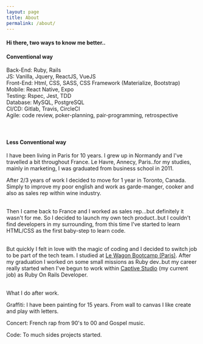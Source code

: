 ```yaml
---
layout: page
title: About
permalink: /about/
---
```

<script async src="https://www.googletagmanager.com/gtag/js?id=UA-90123342-2"></script>
<script>
  window.dataLayer = window.dataLayer || [];
  function gtag(){dataLayer.push(arguments);}
  gtag('js', new Date());

  gtag('config', 'UA-90123342-2');
</script>

<section class="post-list">
  <div class="container">
  <h4 class='title-sub'>Hi there, two ways to know me better..</h4>

  <h4 class='underline'>Conventional way</h4>

  <span class='blue'>Back-End:</span> Ruby, Rails <br>
  <span class='blue'>JS:</span> Vanilla, Jquery, ReactJS, VueJS<br>
  <span class='blue'>Front-End:</span> Html, CSS, SASS, CSS Framework (Materialize, Bootstrap)<br>
  <span class='blue'>Mobile:</span> React Native, Expo<br>
  <span class='blue'>Testing:</span> Rspec, Jest, TDD<br>
  <span class='blue'>Database:</span> MySQL, PostgreSQL<br>
  <span class='blue'>CI/CD:</span> Gitlab, Travis, CircleCI<br>
  <span class='blue'>Agile:</span> code review, poker-planning, pair-programming, retrospective<br>
  <br><br>

  <h4 class='underline'>Less Conventional way</h4>

  I have been living in Paris for 10 years. I grew up in Normandy and I've travelled a bit throughout France. Le Havre, Annecy, Paris..for my studies, mainly in marketing, I was graduated from business school in 2011.

  After 2/3 years of work I decided to move for 1 year in Toronto, Canada. Simply to improve my poor english and work as garde-manger, cooker and also as sales rep within wine industry.<br><br>

  Then I came back to France and I worked as sales rep...but definitely it wasn't for me. So I decided to launch my own tech product..but I couldn't find developers in my surrounding, from this time I've started to learn HTML/CSS as the first baby-step to learn code.<br><br>

  But quickly I felt in love with the magic of coding and I decided to switch job to be part of the tech team. I studied at <a href='https://www.lewagon.com/'>Le Wagon Bootcamp (Paris)</a>. After my graduation I worked on some small missions as Ruby dev..but my career really started when I've begun to work within <a href='https://www.captive.fr/'>Captive Studio</a> (my current job) as Ruby On Rails Developer.
  <br><br>
  <p class='subtitle'>What I do after work.</p>

  <span class='blue'>Graffiti:</span> I have been painting for 15 years. From wall to canvas I like create and play with letters.<br>

  <span class='blue'>Concert: </span> French rap from 90's to 00 and Gospel music.<br>

  <span class='blue'>Code: </span>To much sides projects started.
  </div>
</section>

